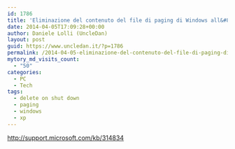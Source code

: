 ```yaml
---
id: 1786
title: 'Eliminazione del contenuto del file di paging di Windows all&#8217;arresto'
date: 2014-04-05T17:09:28+00:00
author: Daniele Lolli (UncleDan)
layout: post
guid: https://www.uncledan.it/?p=1786
permalink: /2014-04-05-eliminazione-del-contenuto-del-file-di-paging-di-windows-allarresto.html
mytory_md_visits_count:
  - "50"
categories:
  - PC
  - Tech
tags:
  - delete on shut down
  - paging
  - windows
  - xp
---
```

<http://support.microsoft.com/kb/314834>